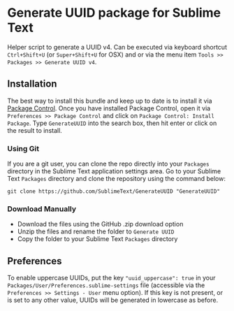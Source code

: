 # Generate UUID package for Sublime Text

Helper script to generate a UUID v4. Can be executed via keyboard shortcut `Ctrl+Shift+U` (or `Super+Shift+U` for OSX) and or via the menu item `Tools >> Packages >> Generate UUID v4`.

## Installation

The best way to install this bundle and keep up to date is to install it via [Package Control](https://sublime.wbond.net/installation). Once you have installed Package Control, open it via `Preferences >> Package Control` and click on `Package Control: Install Package`. Type `GenerateUUID` into the search box, then hit enter or click on the result to install.

### Using Git

If you are a git user, you can clone the repo directly into your `Packages` directory in the Sublime Text application settings area. Go to your Sublime Text `Packages` directory and clone the repository using the command below:

    git clone https://github.com/SublimeText/GenerateUUID "GenerateUUID"

### Download Manually

* Download the files using the GitHub .zip download option
* Unzip the files and rename the folder to `Generate UUID`
* Copy the folder to your Sublime Text `Packages` directory

## Preferences

To enable uppercase UUIDs, put the key `"uuid_uppercase": true` in your `Packages/User/Preferences.sublime-settings` file (accessible via the `Preferences >> Settings - User` menu option). If this key is not present, or is set to any other value, UUIDs will be generated in lowercase as before.
